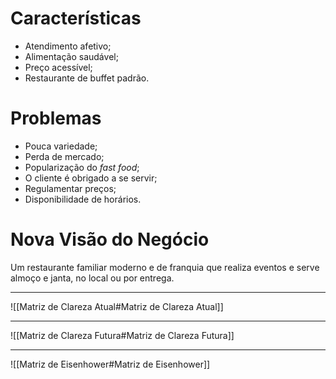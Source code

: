 # Características

- Atendimento afetivo;
- Alimentação saudável;
- Preço acessível;
- Restaurante de buffet padrão.

# Problemas

- Pouca variedade;
- Perda de mercado;
- Popularização do _fast food_;
- O cliente é obrigado a se servir;
- Regulamentar preços;
- Disponibilidade de horários.

# Nova Visão do Negócio

Um restaurante familiar moderno e de franquia que realiza eventos e serve almoço e janta, no local ou por entrega.

---

![[Matriz de Clareza Atual#Matriz de Clareza Atual]]

---

![[Matriz de Clareza Futura#Matriz de Clareza Futura]]

---

![[Matriz de Eisenhower#Matriz de Eisenhower]]